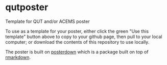# qutposter
Template for QUT and/or ACEMS poster

To use as a template for your poster, 
either click the green "Use this template" button above to copy to your github page, 
then pull to your local computer; or download the contents of this repository to use locally.

The poster is built on [posterdown](https://github.com/brentthorne/posterdown) which is a package built on top of [rmarkdown](https://rmarkdown.rstudio.com/).
